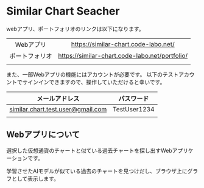 # Similar Chart Seacher

webアプリ、ポートフォリオのリンクは以下になります。

|||
:---:|:---:
|Webアプリ|https://similar-chart.code-labo.net/|
|ポートフォリオ|https://similar-chart.code-labo.net/portfolio/|
|||

また、一部Webアプリの機能にはアカウントが必要です。
以下のテストアカウントでサインインできますので、操作していただけると幸いです。

|メールアドレス|パスワード|
:---:|:---:
|similar.chart.test.user@gmail.com|TestUser1234|
|||


## Webアプリについて

選択した仮想通貨のチャートと似ている過去チャートを探し出すWebアプリケーションです。

学習させたAIモデルが似ている過去のチャートを見つけだし、ブラウザ上にグラフとして表示します。

